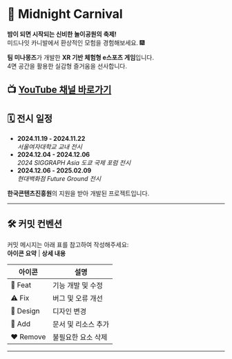# 🎡 Midnight Carnival  
**밤이 되면 시작되는 신비한 놀이공원의 축제!**  
미드나잇 카니발에서 환상적인 모험을 경험해보세요. 🎆  

**팀 미나몽즈**가 개발한 **XR 기반 체험형 e스포츠 게임**입니다.  
4면 공간을 활용한 실감형 즐거움을 선사합니다.  



## 📺 [YouTube 채널 바로가기](https://www.youtube.com/@midnightcarnival-o5i)  



## 🗓️ 전시 일정  

- **2024.11.19 - 2024.11.22**  
  _서울여자대학교 교내 전시_  
- **2024.12.04 - 2024.12.06**  
  _2024 SIGGRAPH Asia 도쿄 국제 포럼 전시_  
- **2024.12.06 - 2025.02.09**  
  _현대백화점 Future Ground 전시_  

**한국콘텐츠진흥원**의 지원을 받아 개발된 프로젝트입니다.  

---

## 🛠️ 커밋 컨벤션  
커밋 메시지는 아래 표를 참고하여 작성해주세요:  
**아이콘 요약** | **상세 내용**  

| 아이콘 | 설명           |  
|--------|----------------|  
| 🔨 Feat  | 기능 개발 및 수정 |  
| ⚠️ Fix   | 버그 및 오류 개선 |  
| 🎨 Design | 디자인 변경     |  
| 💚 Add   | 문서 및 리소스 추가 |  
| ❤️ Remove | 불필요한 요소 삭제 |  

---
